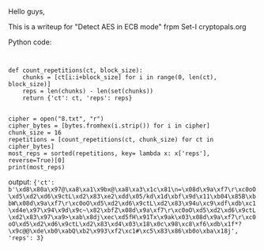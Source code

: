 Hello guys,

This is a writeup for "Detect AES in ECB mode" frpm Set-I cryptopals.org


Python code:
```referred to laconicwolf.com


def count_repetitions(ct, block_size):
	chunks = [ct[i:i+block_size] for i in range(0, len(ct), block_size)]
	reps = len(chunks) - len(set(chunks))
	return {'ct': ct, 'reps': reps}


cipher = open("8.txt", "r")
cipher_bytes = [bytes.fromhex(i.strip()) for i in cipher]
chunk_size = 16
repetitions = [count_repetitions(ct, chunk_size) for ct in cipher_bytes]
most_reps = sorted(repetitions, key= lambda x: x['reps'], reverse=True)[0]
print(most_reps)
```

output:
```{'ct': b'\xd8\x80a\x97@\xa8\xa1\x9bx@\xa8\xa3\x1c\x81\n=\x08d\x9a\xf7\r\xc0oO\xd5\xd2\xd6\x9ctL\xd2\x83\xe2\xdd\x05/kd\x1d\xbf\x9d\x11\xb04\x85B\xbbW\x08d\x9a\xf7\r\xc0oO\xd5\xd2\xd6\x9ctL\xd2\x83\x94u\xc9\xdf\xdb\xc1\xd4e\x97\x94\x9d\x9c~\x82\xbfZ\x08d\x9a\xf7\r\xc0oO\xd5\xd2\xd6\x9ctL\xd2\x83\x97\xa9>\xab\x8dj\xec\xd5fH\x91Tx\x9ak\x03\x08d\x9a\xf7\r\xc0oO\xd5\xd2\xd6\x9ctL\xd2\x83\xd4\x03\x18\x0c\x98\xc8\xf6\xdb\x1f*?\x9c@@\xde\xb0\xabQ\xb2\x993\xf2\xc1#\xc5\x83\x86\xb0o\xba\x18j', 'reps': 3}```
